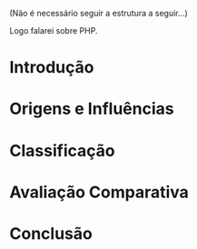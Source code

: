 (Não é necessário seguir a estrutura a seguir...)

Logo falarei sobre PHP.

# Introdução

# Origens e Influências

# Classificação

# Avaliação Comparativa

# Conclusão
